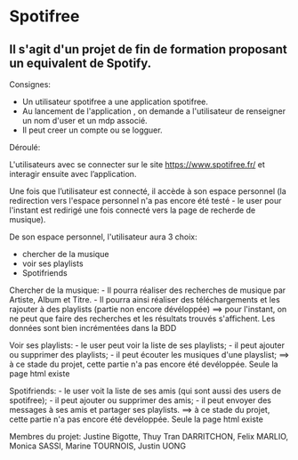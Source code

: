 # Spotifree

## Il s'agit d'un projet de fin de formation proposant un equivalent de Spotify.


Consignes:

- Un utilisateur spotifree a une application spotifree.
- Au lancement de l'application , on demande a l'utilisateur de renseigner un nom d'user et un mdp associé.
- Il peut creer un compte ou se logguer.

Déroulé:

L'utilisateurs avec se connecter sur le site https://www.spotifree.fr/ 
et interagir ensuite avec l’application.

Une fois que l’utilisateur est connecté, il accède à son espace personnel (la redirection vers l'espace personnel n'a pas encore été testé - le user pour l'instant est redirigé une fois connecté vers la page de recherde de musique).

De son espace personnel, l'utilisateur aura 3 choix:
  - chercher de la musique
  - voir ses playlists
  - Spotifriends

Chercher de la musique:
    - Il pourra réaliser des recherches de musique par Artiste, Album et Titre.
    - Il pourra ainsi réaliser des téléchargements et les rajouter à des playlists (partie non encore dévéloppée)
   ==> pour l'instant, on ne peut que faire des recherches et les résultats trouvés s'affichent. Les données sont bien incrémentées dans la BDD

Voir ses playlists:
    - le user peut voir la liste de ses playlists;
    - il peut ajouter ou supprimer des playlists;
    - il peut écouter les musiques d'une playslist;
  ==> à ce stade du projet, cette partie n'a pas encore été devéloppée. Seule la page html existe


Spotifriends:
    - le user voit la liste de ses amis (qui sont aussi des users de spotifree);
    - il peut ajouter ou supprimer des amis;
    - il peut envoyer des messages à ses amis et partager ses playlists.
   ==> à ce stade du projet, cette partie n'a pas encore été devéloppée. Seule la page html existe


Membres du projet: Justine Bigotte, Thuy Tran DARRITCHON, Felix MARLIO, Monica SASSI, Marine TOURNOIS, Justin UONG
